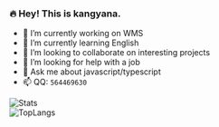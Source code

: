 ### 🔥 Hey! This is kangyana.

- 🔭 I’m currently working on WMS
- 🌱 I’m currently learning English
- 👯 I’m looking to collaborate on interesting projects
- 🤔 I’m looking for help with a job
- 💬 Ask me about javascript/typescript
- 📫 QQ: `564469630`

![Stats](https://github-readme-stats.vercel.app/api?username=kangyana&show_icons=true&theme=radical)  
![TopLangs](https://github-readme-stats.vercel.app/api/top-langs?username=kangyana&layout=compact&show_icons=true&theme=radical)
